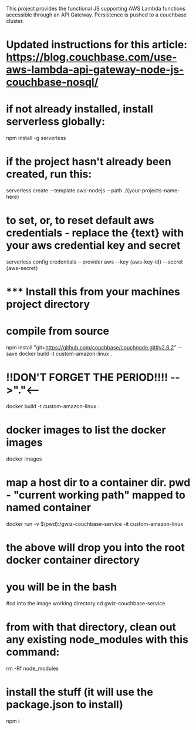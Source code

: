 This project provides the functional JS supporting AWS Lambda functions accessible through an API Gateway. Persistence is pushed to a couchbase cluster.

# Updated instructions for this article: https://blog.couchbase.com/use-aws-lambda-api-gateway-node-js-couchbase-nosql/

# if not already installed, install serverless globally:
npm install -g serverless

# if the project hasn't already been created, run this:
serverless create --template aws-nodejs --path ./{your-projects-name-here}

# to set, or, to reset default aws credentials - replace the {text} with your aws credential key and secret
serverless config credentials --provider aws --key {aws-key-id} --secret {aws-secret}

# *** Install this from your machines project directory
# compile from source
npm install "git+https://github.com/couchbase/couchnode.git#v2.6.2" --save
docker build -t custom-amazon-linux . 	

# !!DON'T FORGET THE PERIOD!!!! -->"."<--
docker build -t custom-amazon-linux . 	

# docker images to list the docker images
docker images

# map a host dir to a container dir. pwd - "current working path" mapped to named container
docker run -v $(pwd):/gwiz-couchbase-service -it custom-amazon-linux

# the above will drop you into the root docker container directory
# you will be in the bash

#cd into the image working directory
cd gwiz-couchbase-service

# from with that directory, clean out any existing node_modules with this command:
rm -Rf node_modules

# install the stuff (it will use the package.json to install)
npm i 

